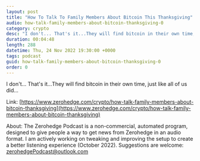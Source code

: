 ```yaml
---
layout: post
title: "How To Talk To Family Members About Bitcoin This Thanksgiving"
audio: how-talk-family-members-about-bitcoin-thanksgiving-0
category: crypto
desc: "I don't... That's it...They will find bitcoin in their own time, just like all of us did..."
duration: 00:04:48
length: 288
datetime: Thu, 24 Nov 2022 19:30:00 +0000
tags: podcast
guid: how-talk-family-members-about-bitcoin-thanksgiving-0
order: 0
---
```

I don't... That's it...They will find bitcoin in their own time, just like all of us did...

Link: [https://www.zerohedge.com/crypto/how-talk-family-members-about-bitcoin-thanksgiving](https://www.zerohedge.com/crypto/how-talk-family-members-about-bitcoin-thanksgiving)

About: The Zerohedge Podcast is a non-commercial, automated program, designed to give people a way to get news from Zerohedge in an audio format.  I am actively working on tweaking and improving the setup to create a better listening experience (October 2022).  Suggestions are welcome: [zerohedgePodcast@outlook.com](mailto:zerohedgePodcast@outlook.com)
